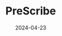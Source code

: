 ---
title: "PreScribe"
description: "Records a conversation between the doctor and the patient and transcribes it. While also giving a checklist of prescribed medications requirements to assist doctor in getting the correct medication history for each patient."
date: 2024-04-23
redirect: "https://devpost.com/software/prescribe-audio-transcription-and-ai-based-checklist"
img: "assets/img/prescribe.png"
---